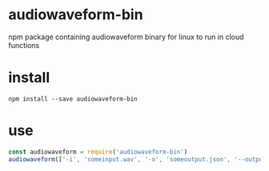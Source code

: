 # audiowaveform-bin

npm package containing audiowaveform binary for linux to run in cloud functions

# install

```shell
npm install --save audiowaveform-bin
```

# use

```js
const audiowaveform = require('audiowaveform-bin')
audiowaveform(['-i', 'someinput.wav', '-o', 'someoutput.json', '--output-format', 'json'])
```
